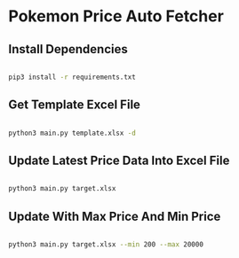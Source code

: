 # Pokemon Price Auto Fetcher


## Install Dependencies

```bash

pip3 install -r requirements.txt

```

## Get Template Excel File

```bash

python3 main.py template.xlsx -d

```

## Update Latest Price Data Into Excel File

```bash

python3 main.py target.xlsx

```

## Update With Max Price And Min Price 

```bash

python3 main.py target.xlsx --min 200 --max 20000

```
